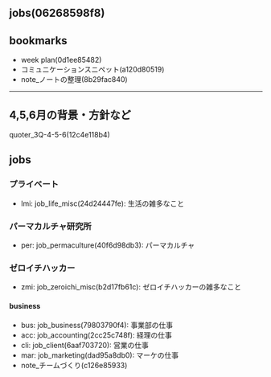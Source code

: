 jobs(06268598f8)
---

## bookmarks
- week plan(0d1ee85482)
- コミュニケーションスニペット(a120d80519)
- note_ノートの整理(8b29fac840)

---

## 4,5,6月の背景・方針など
quoter_3Q-4-5-6(12c4e118b4)

## jobs
### プライベート
- lmi: job_life_misc(24d24447fe): 生活の雑多なこと
### パーマカルチャ研究所
- per: job_permaculture(40f6d98db3): パーマカルチャ
### ゼロイチハッカー
- zmi: job_zeroichi_misc(b2d17fb61c): ゼロイチハッカーの雑多なこと
#### business
- bus: job_business(79803790f4): 事業部の仕事
- acc: job_accounting(2cc25c748f): 経理の仕事
- cli: job_client(6aaf703720): 営業の仕事
- mar: job_marketing(dad95a8db0): マーケの仕事
- note_チームづくり(c126e85933)




